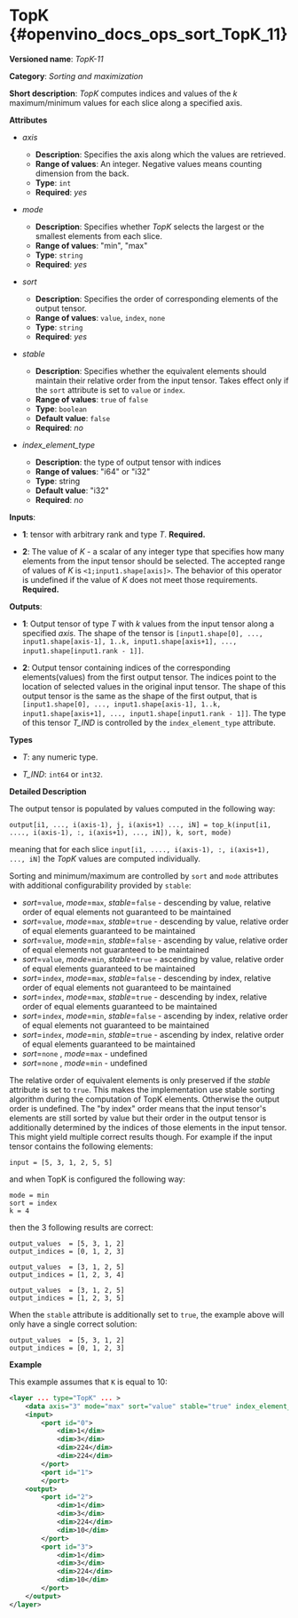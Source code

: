 # TopK  {#openvino_docs_ops_sort_TopK_11}

**Versioned name**: *TopK-11*

**Category**: *Sorting and maximization*

**Short description**: *TopK* computes indices and values of the *k* maximum/minimum values for each slice along a specified axis.

**Attributes**

* *axis*

  * **Description**: Specifies the axis along which the values are retrieved.
  * **Range of values**: An integer. Negative values means counting dimension from the back.
  * **Type**: `int`
  * **Required**: *yes*

* *mode*

  * **Description**: Specifies whether *TopK* selects the largest or the smallest elements from each slice.
  * **Range of values**: "min", "max"
  * **Type**: `string`
  * **Required**: *yes*

* *sort*

  * **Description**: Specifies the order of corresponding elements of the output tensor.
  * **Range of values**: `value`, `index`, `none`
  * **Type**: `string`
  * **Required**: *yes*

* *stable*

  * **Description**: Specifies whether the equivalent elements should maintain their relative order from the input tensor. Takes effect only if the `sort` attribute is set to `value` or `index`.
  * **Range of values**: `true` of `false`
  * **Type**: `boolean`
  * **Default value**: `false`
  * **Required**: *no*

* *index_element_type*

  * **Description**: the type of output tensor with indices
  * **Range of values**: "i64" or "i32"
  * **Type**: string
  * **Default value**: "i32"
  * **Required**: *no*


**Inputs**:

*   **1**: tensor with arbitrary rank and type *T*. **Required.**

*   **2**: The value of *K* - a scalar of any integer type that specifies how many elements from the input tensor should be selected. The accepted range of values of *K* is `<1;input1.shape[axis]>`. The behavior of this operator is undefined if the value of *K* does not meet those requirements. **Required.**

**Outputs**:

*   **1**: Output tensor of type *T* with *k* values from the input tensor along a specified *axis*. The shape of the tensor is `[input1.shape[0], ..., input1.shape[axis-1], 1..k, input1.shape[axis+1], ..., input1.shape[input1.rank - 1]]`.

*   **2**: Output tensor containing indices of the corresponding elements(values) from the first output tensor. The indices point to the location of selected values in the original input tensor. The shape of this output tensor is the same as the shape of the first output, that is `[input1.shape[0], ..., input1.shape[axis-1], 1..k, input1.shape[axis+1], ..., input1.shape[input1.rank - 1]]`. The type of this tensor *T_IND* is controlled by the `index_element_type` attribute.

**Types**

* *T*: any numeric type.

* *T_IND*: `int64` or `int32`.

**Detailed Description**

The output tensor is populated by values computed in the following way:

    output[i1, ..., i(axis-1), j, i(axis+1) ..., iN] = top_k(input[i1, ...., i(axis-1), :, i(axis+1), ..., iN]), k, sort, mode)

meaning that for each slice `input[i1, ...., i(axis-1), :, i(axis+1), ..., iN]` the *TopK* values are computed individually.

Sorting and minimum/maximum are controlled by `sort` and `mode` attributes with additional configurability provided by `stable`:
  * *sort*=`value`, *mode*=`max`, *stable*=`false` - descending by value, relative order of equal elements not guaranteed to be maintained
  * *sort*=`value`, *mode*=`max`, *stable*=`true`  - descending by value, relative order of equal elements guaranteed to be maintained
  * *sort*=`value`, *mode*=`min`, *stable*=`false` - ascending by value, relative order of equal elements not guaranteed to be maintained
  * *sort*=`value`, *mode*=`min`, *stable*=`true`  - ascending by value, relative order of equal elements guaranteed to be maintained
  * *sort*=`index`, *mode*=`max`, *stable*=`false` - descending by index, relative order of equal elements not guaranteed to be maintained
  * *sort*=`index`, *mode*=`max`, *stable*=`true`  - descending by index, relative order of equal elements guaranteed to be maintained
  * *sort*=`index`, *mode*=`min`, *stable*=`false` - ascending by index, relative order of equal elements not guaranteed to be maintained
  * *sort*=`index`, *mode*=`min`, *stable*=`true`  - ascending by index, relative order of equal elements guaranteed to be maintained
  * *sort*=`none` , *mode*=`max` - undefined
  * *sort*=`none` , *mode*=`min` - undefined

The relative order of equivalent elements is only preserved if the *stable* attribute is set to `true`. This makes the implementation use stable sorting algorithm during the computation of TopK elements. Otherwise the output order is undefined.
The "by index" order means that the input tensor's elements are still sorted by value but their order in the output tensor is additionally determined by the indices of those elements in the input tensor. This might yield multiple correct results though. For example if the input tensor contains the following elements:

    input = [5, 3, 1, 2, 5, 5]

and when TopK is configured the following way:

    mode = min
    sort = index
    k = 4

then the 3 following results are correct:

    output_values  = [5, 3, 1, 2]
    output_indices = [0, 1, 2, 3]

    output_values  = [3, 1, 2, 5]
    output_indices = [1, 2, 3, 4]

    output_values  = [3, 1, 2, 5]
    output_indices = [1, 2, 3, 5]

When the `stable` attribute is additionally set to `true`, the example above will only have a single correct solution:

    output_values  = [5, 3, 1, 2]
    output_indices = [0, 1, 2, 3]

**Example**

This example assumes that `K` is equal to 10:

```xml
<layer ... type="TopK" ... >
    <data axis="3" mode="max" sort="value" stable="true" index_element_type="i64"/>
    <input>
        <port id="0">
            <dim>1</dim>
            <dim>3</dim>
            <dim>224</dim>
            <dim>224</dim>
        </port>
        <port id="1">
        </port>
    <output>
        <port id="2">
            <dim>1</dim>
            <dim>3</dim>
            <dim>224</dim>
            <dim>10</dim>
        </port>
        <port id="3">
            <dim>1</dim>
            <dim>3</dim>
            <dim>224</dim>
            <dim>10</dim>
        </port>
    </output>
</layer>
```
